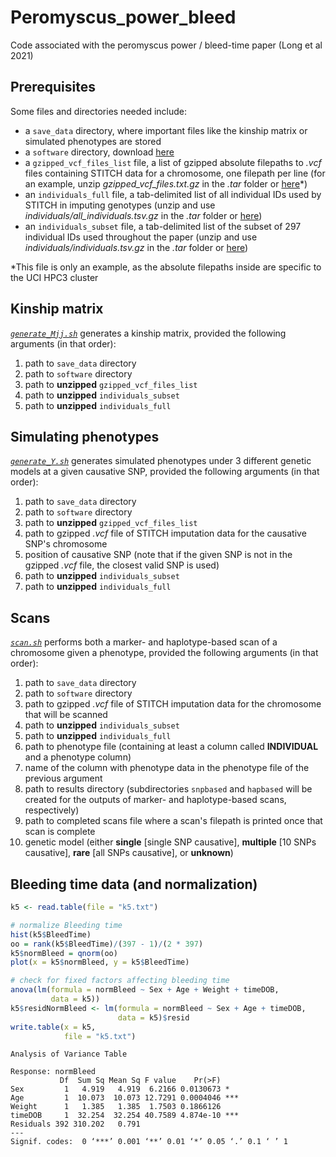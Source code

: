 # Peromyscus_power_bleed
Code associated with the peromyscus power / bleed-time paper (Long et al 2021)



## Prerequisites
Some files and directories needed include:
- a `save_data` directory, where important files like the kinship matrix or simulated phenotypes are stored
- a `software` directory, download [here](https://github.com/tdlong/Peromyscus_power_bleed/tree/main/software)
- a `gzipped_vcf_files_list` file, a list of gzipped absolute filepaths to *.vcf* files containing STITCH data for a chromosome, one filepath per line (for an example, unzip *gzipped_vcf_files.txt.gz* in the *.tar* folder or [here](https://github.com/tdlong/Peromyscus_power_bleed/blob/main/save_data/gzipped_vcf_files.txt)*)
- an `individuals_full` file, a tab-delimited list of all individual IDs used by STITCH in imputing genotypes (unzip and use *individuals/all_individuals.tsv.gz* in the *.tar* folder or [here](https://github.com/tdlong/Peromyscus_power_bleed/blob/main/save_data/all_individuals.tsv))
- an `individuals_subset` file, a tab-delimited list of the subset of 297 individual IDs used throughout the paper (unzip and use *individuals/individuals.tsv.gz* in the *.tar* folder or [here](https://github.com/tdlong/Peromyscus_power_bleed/blob/main/save_data/individuals.tsv))

*This file is only an example, as the absolute filepaths inside are specific to the UCI HPC3 cluster



## Kinship matrix
[*`generate_Mjj.sh`*](https://github.com/tdlong/Peromyscus_power_bleed/blob/main/generate_Mjj.sh) generates a kinship matrix, provided the following arguments (in that order):
1. path to `save_data` directory
2. path to `software` directory
3. path to **unzipped** `gzipped_vcf_files_list`
4. path to **unzipped** `individuals_subset`
5. path to **unzipped** `individuals_full`



## Simulating phenotypes
[*`generate_Y.sh`*](https://github.com/tdlong/Peromyscus_power_bleed/blob/main/generate_Y.sh) generates simulated phenotypes under 3 different genetic models at a given causative SNP, provided the following arguments (in that order):
1. path to `save_data` directory
2. path to `software` directory
3. path to **unzipped** `gzipped_vcf_files_list`
4. path to gzipped *.vcf* file of STITCH imputation data for the causative SNP's chromosome
5. position of causative SNP (note that if the given SNP is not in the gzipped *.vcf* file, the closest valid SNP is used)
6. path to **unzipped** `individuals_subset`
7. path to **unzipped** `individuals_full`



## Scans
[*`scan.sh`*](https://github.com/tdlong/Peromyscus_power_bleed/blob/main/scan.sh) performs both a marker- and haplotype-based scan of a chromosome given a phenotype, provided the following arguments (in that order):
1. path to `save_data` directory
2. path to `software` directory
3. path to gzipped *.vcf* file of STITCH imputation data for the chromosome that will be scanned
4. path to **unzipped** `individuals_subset`
5. path to **unzipped** `individuals_full`
6. path to phenotype file (containing at least a column called **INDIVIDUAL** and a phenotype column)
7. name of the column with phenotype data in the phenotype file of the previous argument
8. path to results directory (subdirectories `snpbased` and `hapbased` will be created for the outputs of marker- and haplotype-based scans, respectively)
9. path to completed scans file where a scan's filepath is printed once that scan is complete
10. genetic model (either **single** [single SNP causative], **multiple** [10 SNPs causative], **rare** [all SNPs causative], or **unknown**)



## Bleeding time data (and normalization)
```R
k5 <- read.table(file = "k5.txt")

# normalize Bleeding time
hist(k5$BleedTime)
oo = rank(k5$BleedTime)/(397 - 1)/(2 * 397)
k5$normBleed = qnorm(oo)
plot(x = k5$normBleed, y = k5$BleedTime)

# check for fixed factors affecting bleeding time
anova(lm(formula = normBleed ~ Sex + Age + Weight + timeDOB,
         data = k5))
k5$residNormBleed <- lm(formula = normBleed ~ Sex + Age + timeDOB,
                        data = k5)$resid
write.table(x = k5,
            file = "k5.txt")
```
```
Analysis of Variance Table

Response: normBleed
           Df  Sum Sq Mean Sq F value    Pr(>F)    
Sex         1   4.919   4.919  6.2166 0.0130673 *  
Age         1  10.073  10.073 12.7291 0.0004046 ***
Weight      1   1.385   1.385  1.7503 0.1866126    
timeDOB     1  32.254  32.254 40.7589 4.874e-10 ***
Residuals 392 310.202   0.791                      
---
Signif. codes:  0 ‘***’ 0.001 ‘**’ 0.01 ‘*’ 0.05 ‘.’ 0.1 ‘ ’ 1
```
